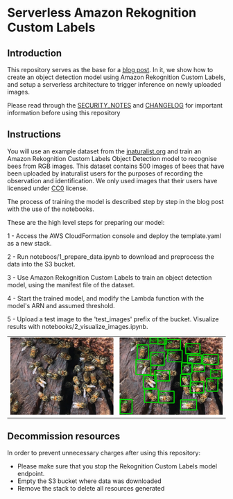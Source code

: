 # Serverless Amazon Rekognition Custom Labels

## Introduction

This repository serves as the base for a [blog post](https://aws.amazon.com/blogs/machine-learning/build-a-computer-vision-model-using-amazon-rekognition-custom-labels-and-compare-the-results-with-a-custom-trained-tensorflow-model/). In it, we show how to
create an object detection model using Amazon Rekognition Custom Labels,
and setup a serverless architecture to trigger inference on newly uploaded
images.

Please read through the [SECURITY_NOTES](SECURITY_NOTES.md) and [CHANGELOG](CHANGELOG.md) for important information
before using this repository


## Instructions

You will use an example dataset from the [inaturalist.org](http://inaturalist.org/) and train an Amazon Rekognition Custom Labels Object Detection model to recognise bees from RGB images.
This dataset contains 500 images of bees that have been uploaded by inaturalist users for the purposes of recording the observation and identification. We only used images that their users have licensed under [CC0](https://creativecommons.org/share-your-work/public-domain/cc0/) license.


The process of training the model is described step by step in the blog post with the use of the notebooks.

These are the high level steps for preparing our model:

1 - Access the AWS CloudFormation console and deploy the template.yaml as a new stack.

2 - Run noteboos/1_prepare_data.ipynb to download and preprocess the data into the S3 bucket.

3 - Use Amazon Rekognition Custom Labels to train an object detection model, using the manifest file of the dataset.

4 - Start the trained model, and modify the Lambda function with the model's ARN and assumed threshold.

5 - Upload a test image to the 'test_images' prefix of the bucket. Visualize results with notebooks/2_visualize_images.ipynb.


|||
| -------------- | -------------- |
|![](media/3898660.jpg)|![](media/output.png)|


## Decommission resources

In order to prevent unnecessary charges after using this repository:

- Please make sure that you stop the Rekognition Custom Labels model endpoint.
- Empty the S3 bucket where data was downloaded
- Remove the stack to delete all resources generated
